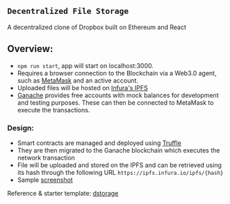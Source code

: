 ## ``` Decentralized File Storage ```
A decentralized clone of Dropbox built on Ethereum and React

## Overview:
- `npm run start`, app will start on localhost:3000.
- Requires a browser connection to the Blockchain via a Web3.0 agent, such as [MetaMask](https://metamask.io/) and an active account.
- Uploaded files will be hosted on [Infura's IPFS](https://infura.io/)
- [Ganache](https://trufflesuite.com/ganache/index.html) provides free accounts with mock balances for development and testing purposes. These can then be connected to MetaMask to execute the transactions.

### Design:
- Smart contracts are managed and deployed using [Truffle](https://trufflesuite.com/)
- They are then migrated to the Ganache blockchain which executes the network transaction
- File will be uploaded and stored on the IPFS and can be retrieved using its hash through the following URL `https://ipfs.infura.io/ipfs/{hash}`
- Sample [screenshot](https://bafybeiedliw6c2qtifcswgihgz7uwqsp7ozgwtefsguj2slkdgn3fuf6kq.ipfs.infura-ipfs.io/)

Reference & starter template: [dstorage](https://github.com/dappuniversity/dstorage) 